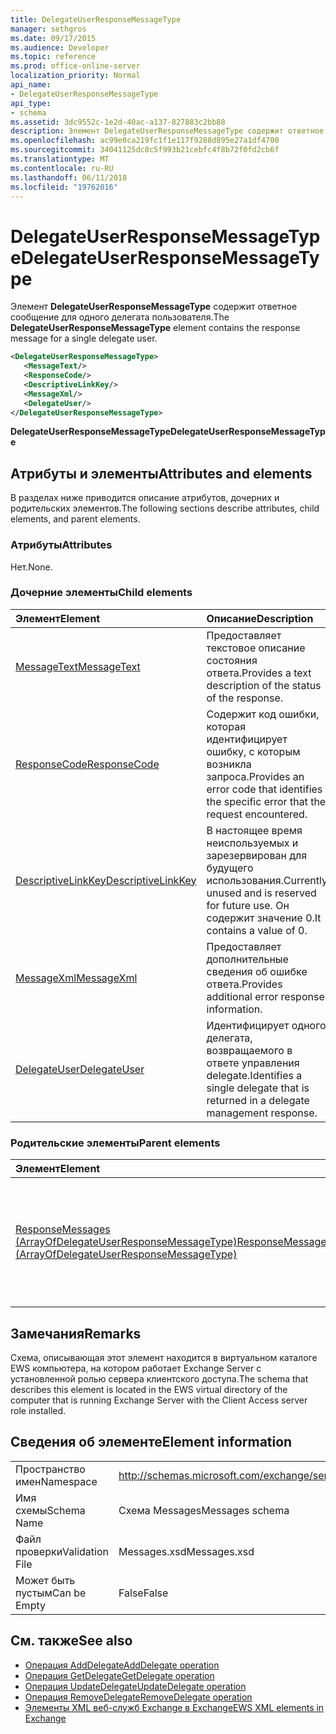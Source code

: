 ```yaml
---
title: DelegateUserResponseMessageType
manager: sethgros
ms.date: 09/17/2015
ms.audience: Developer
ms.topic: reference
ms.prod: office-online-server
localization_priority: Normal
api_name:
- DelegateUserResponseMessageType
api_type:
- schema
ms.assetid: 3dc9552c-1e2d-40ac-a137-827883c2bb88
description: Элемент DelegateUserResponseMessageType содержит ответное сообщение для одного делегата пользователя.
ms.openlocfilehash: ac99e0ca219fc1f1e117f9288d895e27a1df4700
ms.sourcegitcommit: 34041125dc8c5f993b21cebfc4f8b72f0fd2cb6f
ms.translationtype: MT
ms.contentlocale: ru-RU
ms.lasthandoff: 06/11/2018
ms.locfileid: "19762016"
---
```

# <a name="delegateuserresponsemessagetype"></a><span data-ttu-id="5bfdd-103">DelegateUserResponseMessageType</span><span class="sxs-lookup"><span data-stu-id="5bfdd-103">DelegateUserResponseMessageType</span></span>

<span data-ttu-id="5bfdd-104">Элемент **DelegateUserResponseMessageType** содержит ответное сообщение для одного делегата пользователя.</span><span class="sxs-lookup"><span data-stu-id="5bfdd-104">The **DelegateUserResponseMessageType** element contains the response message for a single delegate user.</span></span> 
  
```xml
<DelegateUserResponseMessageType>
   <MessageText/>
   <ResponseCode/>
   <DescriptiveLinkKey/>
   <MessageXml/>
   <DelegateUser/>
</DelegateUserResponseMessageType>
```

<span data-ttu-id="5bfdd-105">**DelegateUserResponseMessageType**</span><span class="sxs-lookup"><span data-stu-id="5bfdd-105">**DelegateUserResponseMessageType**</span></span>

## <a name="attributes-and-elements"></a><span data-ttu-id="5bfdd-106">Атрибуты и элементы</span><span class="sxs-lookup"><span data-stu-id="5bfdd-106">Attributes and elements</span></span>

<span data-ttu-id="5bfdd-107">В разделах ниже приводится описание атрибутов, дочерних и родительских элементов.</span><span class="sxs-lookup"><span data-stu-id="5bfdd-107">The following sections describe attributes, child elements, and parent elements.</span></span>
  
### <a name="attributes"></a><span data-ttu-id="5bfdd-108">Атрибуты</span><span class="sxs-lookup"><span data-stu-id="5bfdd-108">Attributes</span></span>

<span data-ttu-id="5bfdd-109">Нет.</span><span class="sxs-lookup"><span data-stu-id="5bfdd-109">None.</span></span>
  
### <a name="child-elements"></a><span data-ttu-id="5bfdd-110">Дочерние элементы</span><span class="sxs-lookup"><span data-stu-id="5bfdd-110">Child elements</span></span>

|<span data-ttu-id="5bfdd-111">**Элемент**</span><span class="sxs-lookup"><span data-stu-id="5bfdd-111">**Element**</span></span>|<span data-ttu-id="5bfdd-112">**Описание**</span><span class="sxs-lookup"><span data-stu-id="5bfdd-112">**Description**</span></span>|
|:-----|:-----|
|[<span data-ttu-id="5bfdd-113">MessageText</span><span class="sxs-lookup"><span data-stu-id="5bfdd-113">MessageText</span></span>](messagetext.md) <br/> |<span data-ttu-id="5bfdd-114">Предоставляет текстовое описание состояния ответа.</span><span class="sxs-lookup"><span data-stu-id="5bfdd-114">Provides a text description of the status of the response.</span></span>  <br/> |
|[<span data-ttu-id="5bfdd-115">ResponseCode</span><span class="sxs-lookup"><span data-stu-id="5bfdd-115">ResponseCode</span></span>](responsecode.md) <br/> |<span data-ttu-id="5bfdd-116">Содержит код ошибки, которая идентифицирует ошибку, с которым возникла запроса.</span><span class="sxs-lookup"><span data-stu-id="5bfdd-116">Provides an error code that identifies the specific error that the request encountered.</span></span>  <br/> |
|[<span data-ttu-id="5bfdd-117">DescriptiveLinkKey</span><span class="sxs-lookup"><span data-stu-id="5bfdd-117">DescriptiveLinkKey</span></span>](descriptivelinkkey.md) <br/> |<span data-ttu-id="5bfdd-118">В настоящее время неиспользуемых и зарезервирован для будущего использования.</span><span class="sxs-lookup"><span data-stu-id="5bfdd-118">Currently unused and is reserved for future use.</span></span> <span data-ttu-id="5bfdd-119">Он содержит значение 0.</span><span class="sxs-lookup"><span data-stu-id="5bfdd-119">It contains a value of 0.</span></span>  <br/> |
|[<span data-ttu-id="5bfdd-120">MessageXml</span><span class="sxs-lookup"><span data-stu-id="5bfdd-120">MessageXml</span></span>](messagexml.md) <br/> |<span data-ttu-id="5bfdd-121">Предоставляет дополнительные сведения об ошибке ответа.</span><span class="sxs-lookup"><span data-stu-id="5bfdd-121">Provides additional error response information.</span></span>  <br/> |
|[<span data-ttu-id="5bfdd-122">DelegateUser</span><span class="sxs-lookup"><span data-stu-id="5bfdd-122">DelegateUser</span></span>](delegateuser.md) <br/> |<span data-ttu-id="5bfdd-123">Идентифицирует одного делегата, возвращаемого в ответе управления delegate.</span><span class="sxs-lookup"><span data-stu-id="5bfdd-123">Identifies a single delegate that is returned in a delegate management response.</span></span>  <br/> |
   
### <a name="parent-elements"></a><span data-ttu-id="5bfdd-124">Родительские элементы</span><span class="sxs-lookup"><span data-stu-id="5bfdd-124">Parent elements</span></span>

|<span data-ttu-id="5bfdd-125">**Элемент**</span><span class="sxs-lookup"><span data-stu-id="5bfdd-125">**Element**</span></span>|<span data-ttu-id="5bfdd-126">**Описание**</span><span class="sxs-lookup"><span data-stu-id="5bfdd-126">**Description**</span></span>|
|:-----|:-----|
|[<span data-ttu-id="5bfdd-127">ResponseMessages (ArrayOfDelegateUserResponseMessageType)</span><span class="sxs-lookup"><span data-stu-id="5bfdd-127">ResponseMessages (ArrayOfDelegateUserResponseMessageType)</span></span>](responsemessages-arrayofdelegateuserresponsemessagetype.md) <br/> |<span data-ttu-id="5bfdd-128">Содержит сообщения ответа на запрос управления delegate веб-служб Exchange.</span><span class="sxs-lookup"><span data-stu-id="5bfdd-128">Contains the response messages for an Exchange Web Services delegate management request.</span></span>  <br/> |
   
## <a name="remarks"></a><span data-ttu-id="5bfdd-129">Замечания</span><span class="sxs-lookup"><span data-stu-id="5bfdd-129">Remarks</span></span>

<span data-ttu-id="5bfdd-130">Схема, описывающая этот элемент находится в виртуальном каталоге EWS компьютера, на котором работает Exchange Server с установленной ролью сервера клиентского доступа.</span><span class="sxs-lookup"><span data-stu-id="5bfdd-130">The schema that describes this element is located in the EWS virtual directory of the computer that is running Exchange Server with the Client Access server role installed.</span></span>
  
## <a name="element-information"></a><span data-ttu-id="5bfdd-131">Сведения об элементе</span><span class="sxs-lookup"><span data-stu-id="5bfdd-131">Element information</span></span>

|||
|:-----|:-----|
|<span data-ttu-id="5bfdd-132">Пространство имен</span><span class="sxs-lookup"><span data-stu-id="5bfdd-132">Namespace</span></span>  <br/> |http://schemas.microsoft.com/exchange/services/2006/messages  <br/> |
|<span data-ttu-id="5bfdd-133">Имя схемы</span><span class="sxs-lookup"><span data-stu-id="5bfdd-133">Schema Name</span></span>  <br/> |<span data-ttu-id="5bfdd-134">Схема Messages</span><span class="sxs-lookup"><span data-stu-id="5bfdd-134">Messages schema</span></span>  <br/> |
|<span data-ttu-id="5bfdd-135">Файл проверки</span><span class="sxs-lookup"><span data-stu-id="5bfdd-135">Validation File</span></span>  <br/> |<span data-ttu-id="5bfdd-136">Messages.xsd</span><span class="sxs-lookup"><span data-stu-id="5bfdd-136">Messages.xsd</span></span>  <br/> |
|<span data-ttu-id="5bfdd-137">Может быть пустым</span><span class="sxs-lookup"><span data-stu-id="5bfdd-137">Can be Empty</span></span>  <br/> |<span data-ttu-id="5bfdd-138">False</span><span class="sxs-lookup"><span data-stu-id="5bfdd-138">False</span></span>  <br/> |
   
## <a name="see-also"></a><span data-ttu-id="5bfdd-139">См. также</span><span class="sxs-lookup"><span data-stu-id="5bfdd-139">See also</span></span>

- [<span data-ttu-id="5bfdd-140">Операция AddDelegate</span><span class="sxs-lookup"><span data-stu-id="5bfdd-140">AddDelegate operation</span></span>](adddelegate-operation.md)  
- [<span data-ttu-id="5bfdd-141">Операция GetDelegate</span><span class="sxs-lookup"><span data-stu-id="5bfdd-141">GetDelegate operation</span></span>](getdelegate-operation.md) 
- [<span data-ttu-id="5bfdd-142">Операция UpdateDelegate</span><span class="sxs-lookup"><span data-stu-id="5bfdd-142">UpdateDelegate operation</span></span>](updatedelegate-operation.md)  
- [<span data-ttu-id="5bfdd-143">Операция RemoveDelegate</span><span class="sxs-lookup"><span data-stu-id="5bfdd-143">RemoveDelegate operation</span></span>](removedelegate-operation.md)
- [<span data-ttu-id="5bfdd-144">Элементы XML веб-служб Exchange в Exchange</span><span class="sxs-lookup"><span data-stu-id="5bfdd-144">EWS XML elements in Exchange</span></span>](ews-xml-elements-in-exchange.md)

